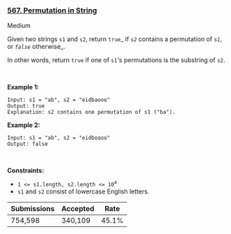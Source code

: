 ### [567. Permutation in String](https://leetcode.com/problems/permutation-in-string/)

Medium

Given two strings `` s1 `` and `` s2 ``, return `` true ``_ if _`` s2 ``_ contains a permutation of _`` s1 ``_, or _`` false ``_ otherwise_.

In other words, return `` true `` if one of `` s1 ``'s permutations is the substring of `` s2 ``.

 

__Example 1:__

```
Input: s1 = "ab", s2 = "eidbaooo"
Output: true
Explanation: s2 contains one permutation of s1 ("ba").
```

__Example 2:__

```
Input: s1 = "ab", s2 = "eidboaoo"
Output: false
```

 

__Constraints:__

*   <code>1 <= s1.length, s2.length <= 10<sup>4</sup></code>
*   `` s1 `` and `` s2 `` consist of lowercase English letters.

| Submissions    | Accepted     | Rate   |
| -------------- | ------------ | ------ |
| 754,598 | 340,109 | 45.1% |